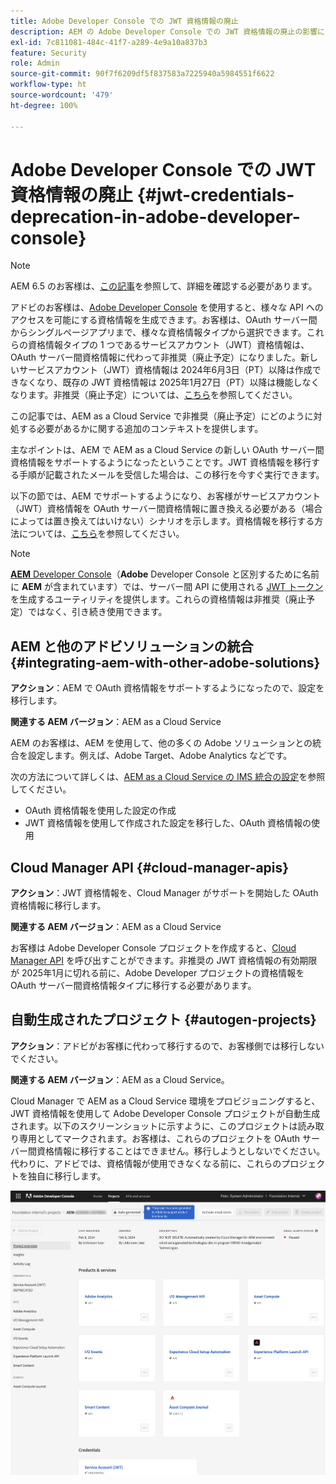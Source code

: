 ```yaml
---
title: Adobe Developer Console での JWT 資格情報の廃止
description: AEM の Adobe Developer Console での JWT 資格情報の廃止の影響について説明します。
exl-id: 7c811081-484c-41f7-a289-4e9a10a837b3
feature: Security
role: Admin
source-git-commit: 90f7f6209df5f837583a7225940a5984551f6622
workflow-type: ht
source-wordcount: '479'
ht-degree: 100%

---
```


# Adobe Developer Console での JWT 資格情報の廃止 {#jwt-credentials-deprecation-in-adobe-developer-console}

>[!NOTE]
>
>AEM 6.5 のお客様は、[この記事](https://experienceleague.adobe.com/ja/docs/experience-manager-65/content/security/jwt-credentials-deprecation-in-adobe-developer-console)を参照して、詳細を確認する必要があります。

アドビのお客様は、[Adobe Developer Console](https://developer.adobe.com/console) を使用すると、様々な API へのアクセスを可能にする資格情報を生成できます。お客様は、OAuth サーバー間からシングルページアプリまで、様々な資格情報タイプから選択できます。これらの資格情報タイプの 1 つであるサービスアカウント（JWT）資格情報は、OAuth サーバー間資格情報に代わって非推奨（廃止予定）になりました。新しいサービスアカウント（JWT）資格情報は 2024年6月3日（PT）以降は作成できなくなり、既存の JWT 資格情報は 2025年1月27日（PT）以降は機能しなくなります。非推奨（廃止予定）については、[こちら](https://developer.adobe.com/developer-console/docs/guides/authentication/ServerToServerAuthentication/migration/)を参照してください。

この記事では、AEM as a Cloud Service で非推奨（廃止予定）にどのように対処する必要があるかに関する追加のコンテキストを提供します。

主なポイントは、AEM で AEM as a Cloud Service の新しい OAuth サーバー間資格情報をサポートするようになったということです。JWT 資格情報を移行する手順が記載されたメールを受信した場合は、この移行を今すぐ実行できます。

以下の節では、AEM でサポートするようになり、お客様がサービスアカウント（JWT）資格情報を OAuth サーバー間資格情報に置き換える必要がある（場合によっては置き換えてはいけない）シナリオを示します。資格情報を移行する方法については、[こちら](https://developer.adobe.com/developer-console/docs/guides/authentication/ServerToServerAuthentication/migration/#migration-overview)を参照してください。

>[!NOTE]
>
>[**AEM** Developer Console](/help/implementing/developing/introduction/development-guidelines.md#crxde-lite-and-developer-console)（**Adobe** Developer Console と区別するために名前に **AEM** が含まれています）では、サーバー間 API に使用される [JWT トークン](/help/implementing/developing/introduction/generating-access-tokens-for-server-side-apis.md)を生成するユーティリティを提供します。これらの資格情報は非推奨（廃止予定）ではなく、引き続き使用できます。

## AEM と他のアドビソリューションの統合 {#integrating-aem-with-other-adobe-solutions}

**アクション**：AEM で OAuth 資格情報をサポートするようになったので、設定を移行します。

**関連する AEM バージョン**：AEM as a Cloud Service

AEM のお客様は、AEM を使用して、他の多くの Adobe ソリューションとの統合を設定します。例えば、Adobe Target、Adobe Analytics などです。

次の方法について詳しくは、[AEM as a Cloud Service の IMS 統合の設定](/help/security/setting-up-ims-integrations-for-aem-as-a-cloud-service.md)を参照してください。

* OAuth 資格情報を使用した設定の作成
* JWT 資格情報を使用して作成された設定を移行した、OAuth 資格情報の使用

## Cloud Manager API {#cloud-manager-apis}

**アクション**：JWT 資格情報を、Cloud Manager がサポートを開始した OAuth 資格情報に移行します。

**関連する AEM バージョン**：AEM as a Cloud Service

お客様は Adobe Developer Console プロジェクトを作成すると、[Cloud Manager API](https://developer.adobe.com/experience-cloud/cloud-manager/guides/getting-started/create-api-integration/) を呼び出すことができます。非推奨の JWT 資格情報の有効期限が 2025年1月に切れる前に、Adobe Developer プロジェクトの資格情報を OAuth サーバー間資格情報タイプに移行する必要があります。

## 自動生成されたプロジェクト {#autogen-projects}

**アクション**：アドビがお客様に代わって移行するので、お客様側では移行しないでください。

**関連する AEM バージョン**：AEM as a Cloud Service。

Cloud Manager で AEM as a Cloud Service 環境をプロビジョニングすると、JWT 資格情報を使用して Adobe Developer Console プロジェクトが自動生成されます。以下のスクリーンショットに示すように、このプロジェクトは読み取り専用としてマークされます。お客様は、これらのプロジェクトを OAuth サーバー間資格情報に移行することはできません。移行しようとしないでください。代わりに、アドビでは、資格情報が使用できなくなる前に、これらのプロジェクトを独自に移行します。

![自動生成されたプロジェクト](/help/security/assets/jwt-deprecation-autogen-projects.png)
